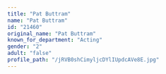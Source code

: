 ```yaml
---
title: "Pat Buttram"
name: "Pat Buttram"
id: "21460"
original_name: "Pat Buttram"
known_for_department: "Acting"
gender: "2"
adult: "false"
profile_path: "/jRVB0shCimyljcDYlIUpdcAVe8E.jpg"
---
```

